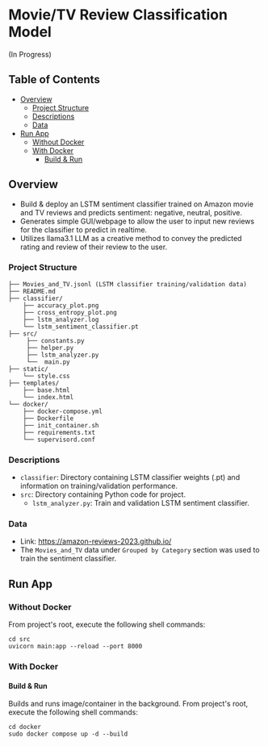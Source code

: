 <h1>Movie/TV Review Classification Model</h1>
(In Progress)

<h2>Table of Contents</h2>

<!-- TOC -->
  * [Overview](#overview)
    * [Project Structure](#project-structure)
    * [Descriptions](#descriptions)
    * [Data](#data)
  * [Run App](#run-app)
    * [Without Docker](#without-docker)
    * [With Docker](#with-docker)
      * [Build & Run](#build--run)
<!-- TOC -->

## Overview
- Build & deploy an LSTM sentiment classifier trained on Amazon movie and TV reviews and predicts sentiment: negative, neutral, positive.
- Generates simple GUI/webpage to allow the user to input new reviews for the classifier to predict in realtime.
- Utilizes llama3.1 LLM as a creative method to convey the predicted rating and review of their review to the user.

### Project Structure
```
├── Movies_and_TV.jsonl (LSTM classifier training/validation data)
├── README.md
├── classifier/
    ├── accuracy_plot.png
    ├── cross_entropy_plot.png
    ├── lstm_analyzer.log
    └── lstm_sentiment_classifier.pt
├── src/
     ├── constants.py
     ├── helper.py
     ├── lstm_analyzer.py
     └──  main.py
├── static/
    └── style.css
├── templates/
    ├── base.html
    └── index.html
└── docker/
    ├── docker-compose.yml
    ├── Dockerfile
    ├── init_container.sh
    ├── requirements.txt
    └── supervisord.conf
```
### Descriptions
- `classifier`: Directory containing LSTM classifier weights (.pt) and information on training/validation performance.
- `src`: Directory containing Python code for project.
  - `lstm_analyzer.py`: Train and validation LSTM sentiment classifier.

### Data
- Link: https://amazon-reviews-2023.github.io/
- The `Movies_and_TV` data under `Grouped by Category` section was used to train the sentiment classifier.

## Run App
### Without Docker
From project's root, execute the following shell commands:
```
cd src
uvicorn main:app --reload --port 8000
```

### With Docker
#### Build & Run
Builds and runs image/container in the background. 
From project's root, execute the following shell commands:
```
cd docker
sudo docker compose up -d --build
```
